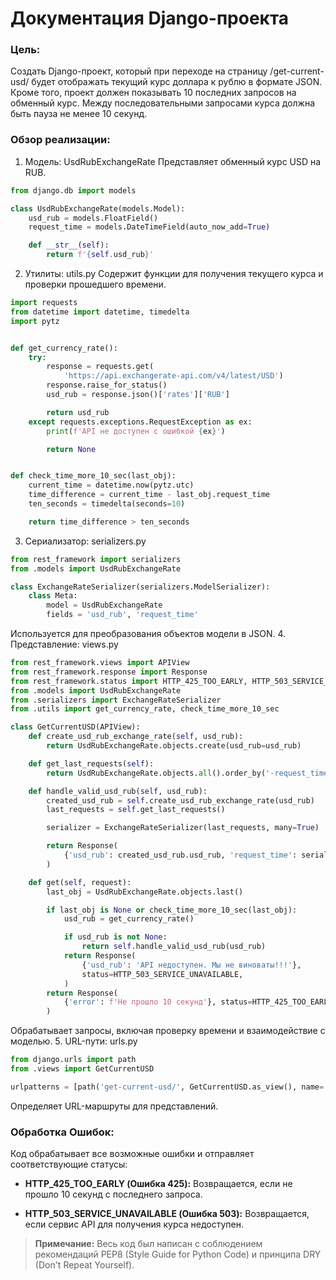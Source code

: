# Документация Django-проекта

### Цель:
Создать Django-проект, который при переходе на страницу /get-current-usd/ будет отображать текущий курс доллара к рублю в формате JSON. Кроме того, проект должен показывать 10 последних запросов на обменный курс. Между последовательными запросами курса должна быть пауза не менее 10 секунд.

### Обзор реализации:

1. Модель: UsdRubExchangeRate
Представляет обменный курс USD на RUB.
```python
from django.db import models

class UsdRubExchangeRate(models.Model):
    usd_rub = models.FloatField()
    request_time = models.DateTimeField(auto_now_add=True)

    def __str__(self):
        return f'{self.usd_rub}'
```
2. Утилиты: utils.py
Содержит функции для получения текущего курса и проверки прошедшего времени.
```python
import requests
from datetime import datetime, timedelta
import pytz


def get_currency_rate():
    try:
        response = requests.get(
            'https://api.exchangerate-api.com/v4/latest/USD')
        response.raise_for_status()
        usd_rub = response.json()['rates']['RUB']

        return usd_rub
    except requests.exceptions.RequestException as ex:
        print(f'API не доступен с ошибкой {ex}')

        return None


def check_time_more_10_sec(last_obj):
    current_time = datetime.now(pytz.utc)
    time_difference = current_time - last_obj.request_time
    ten_seconds = timedelta(seconds=10)

    return time_difference > ten_seconds


```
3. Сериализатор: serializers.py
```python
from rest_framework import serializers
from .models import UsdRubExchangeRate

class ExchangeRateSerializer(serializers.ModelSerializer):
    class Meta:
        model = UsdRubExchangeRate
        fields = 'usd_rub', 'request_time'
```
Используется для преобразования объектов модели в JSON.
4. Представление: views.py
```python
from rest_framework.views import APIView
from rest_framework.response import Response
from rest_framework.status import HTTP_425_TOO_EARLY, HTTP_503_SERVICE_UNAVAILABLE
from .models import UsdRubExchangeRate
from .serializers import ExchangeRateSerializer
from .utils import get_currency_rate, check_time_more_10_sec

class GetCurrentUSD(APIView):
    def create_usd_rub_exchange_rate(self, usd_rub):
        return UsdRubExchangeRate.objects.create(usd_rub=usd_rub)

    def get_last_requests(self):
        return UsdRubExchangeRate.objects.all().order_by('-request_time')[:10]

    def handle_valid_usd_rub(self, usd_rub):
        created_usd_rub = self.create_usd_rub_exchange_rate(usd_rub)
        last_requests = self.get_last_requests()

        serializer = ExchangeRateSerializer(last_requests, many=True)

        return Response(
            {'usd_rub': created_usd_rub.usd_rub, 'request_time': serializer.data}
        )

    def get(self, request):
        last_obj = UsdRubExchangeRate.objects.last()

        if last_obj is None or check_time_more_10_sec(last_obj):
            usd_rub = get_currency_rate()

            if usd_rub is not None:
                return self.handle_valid_usd_rub(usd_rub)
            return Response(
                {'usd_rub': 'API недоступен. Мы не виноваты!!!'},
                status=HTTP_503_SERVICE_UNAVAILABLE,
            )
        return Response(
            {'error': f'Не прошло 10 секунд'}, status=HTTP_425_TOO_EARLY
        )
```
Обрабатывает запросы, включая проверку времени и взаимодействие с моделью.
5. URL-пути: urls.py
```python
from django.urls import path
from .views import GetCurrentUSD

urlpatterns = [path('get-current-usd/', GetCurrentUSD.as_view(), name='get_current_usd')]

```
Определяет URL-маршруты для представлений.
### Обработка Ошибок:
Код обрабатывает все возможные ошибки и отправляет соответствующие статусы:

- **HTTP_425_TOO_EARLY (Ошибка 425):**
  Возвращается, если не прошло 10 секунд с последнего запроса.

- **HTTP_503_SERVICE_UNAVAILABLE (Ошибка 503):**
  Возвращается, если сервис API для получения курса недоступен.


> **Примечание:** Весь код был написан с соблюдением рекомендаций PEP8 (Style Guide for Python Code) и принципа DRY (Don't Repeat Yourself).
